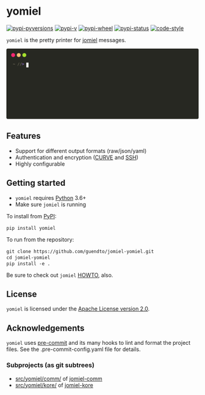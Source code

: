 # yomiel

[![pypi-pyversions](https://img.shields.io/pypi/pyversions/yomiel?color=%230a66dc)][pypi]
[![pypi-v](https://img.shields.io/pypi/v/yomiel?color=%230a66dc)][pypi]
[![pypi-wheel](https://img.shields.io/pypi/wheel/yomiel?color=%230a66dc)][pypi]
[![pypi-status](https://img.shields.io/pypi/status/yomiel?color=%230a66dc)][pypi]
[![code-style](https://img.shields.io/badge/code%20style-black-000000.svg)][black]

[pypi]: https://pypi.org/project/yomiel
[black]: https://pypi.org/project/black

`yomiel` is the pretty printer for [jomiel] messages.

![Example (yomiel)](./docs/demo.svg)

## Features

- Support for different output formats (raw/json/yaml)
- Authentication and encryption ([CURVE] and [SSH])
- Highly configurable

## Getting started

- `yomiel` requires [Python] 3.6+
- Make sure `jomiel` is running

To install from [PyPI]:

```shell
pip install yomiel
```

To run from the repository:

```shell
git clone https://github.com/guendto/jomiel-yomiel.git
cd jomiel-yomiel
pip install -e .
```

Be sure to check out `jomiel` [HOWTO], also.

## License

`yomiel` is licensed under the [Apache License version 2.0][aplv2].

## Acknowledgements

`yomiel` uses [pre-commit] and its many hooks to lint and format the
project files. See the .pre-commit-config.yaml file for details.

### Subprojects (as git subtrees)

- [src/yomiel/comm/](src/yomiel/comm/) of [jomiel-comm]
- [src/yomiel/kore/](src/yomiel/kore/) of [jomiel-kore]

[python]: https://www.python.org/about/gettingstarted/
[jomiel-comm]: https://github.com/guendto/jomiel-comm/
[jomiel-kore]: https://github.com/guendto/jomiel-kore/
[howto]: https://github.com/guendto/jomiel/blob/master/docs/HOWTO.md#howto-jomiel
[jomiel]: https://github.com/guendto/jomiel/
[aplv2]: https://www.tldrlegal.com/l/apache2
[ssh]: https://en.wikipedia.org/wiki/Ssh
[pre-commit]: https://pre-commit.com/
[curve]: http://curvezmq.org/
[pypi]: https://pypi.org/
